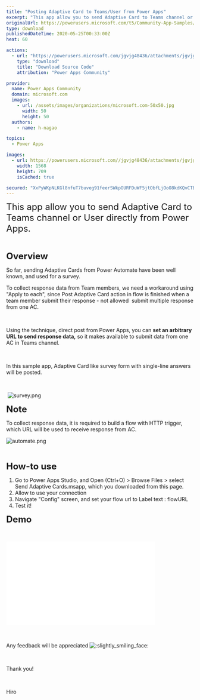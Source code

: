 ```yaml
---
title: "Posting Adaptive Card to Teams/User from Power Apps"
excerpt: "This app allow you to send Adaptive Card to Teams channel or User directly from Power Apps. Overview So far, sending Adaptive Cards from Power"
originalUrl: https://powerusers.microsoft.com/t5/Community-App-Samples/Posting-Adaptive-Card-to-Teams-User-from-Power-Apps/td-p/571127
type: download
publishedDateTime: 2020-05-25T00:33:00Z
heat: 60

actions:
  - url: "https://powerusers.microsoft.com/jgvjg48436/attachments/jgvjg48436/AppFeedbackGallery/534/2/Send%20Adaptive%20Cards.msapp"
    type: "download"
    title: "Download Source Code"
    attribution: "Power Apps Community"

provider:
  name: Power Apps Community
  domain: microsoft.com
  images:
    - url: /assets/images/organizations/microsoft.com-50x50.jpg
      width: 50
      height: 50
  authors:
    - name: h-nagao

topics:
  - Power Apps

images:
  - url: https://powerusers.microsoft.com//jgvjg48436/attachments/jgvjg48436/AppFeedbackGallery/534/1/TitlePage.png
    width: 1568
    height: 709
    isCached: true

secured: "XxPyWKpNLKGl8nfuT7buveg91feerSWkpOURFDuWF5jtObfLjOoO8kdKQvCTBIqkWqVPWn84Tkg8C2qo4jTepK82zdnof3iMnuWg8uYBpV90H2gmq92zeYUbbDYkS5AHRi4EKCtKxpoHbwyb6xrZKINhF+o9S47iEcoztkYADl8JNN+r0z8kH8COYjnmBFE8Tc7CF95hC7PMZbvuifE+V5trDLIZ6FtuXBYomOdBaJSXoM7C+JRbDANl0eJIaYQN26/XUFvfrtDlQZ2z3cn9YAi2aV8v8gMCypDNGjMu4NMBNit/VQ0Dcix05nX04gwPpsdl8x6ALioVAntOchnSOc3u69SljlY5d1Kwk7EbuC4NYJxXIAhL7YT1uXgwhMiySBCB1E0TxGBPTnVcik9IaC4F87b68bHSvqD9kp1UXMnAtv2Ghx1EGxAj1xvVyAfl;V2mXEWoRvXaXBU9CURxL5Q=="
---
```

<p><font size="5">This app allow you to send Adaptive Card to Teams channel or User directly from Power Apps.</font></p><p>&nbsp;</p><p><strong><font size="5">Overview</font></strong></p><p>So far, sending Adaptive Cards from Power Automate have been well known, and used for a survey.</p><p>To collect response data from Team members, we need a workaround using "Apply to each", since Post Adaptive Card action in flow is finished when a team member submit their response - not allowed&nbsp; submit multiple response from one AC.</p><p>&nbsp;</p><p>Using the technique, direct post from Power Apps, you can <strong>set an arbitrary URL to send response data,</strong> so it makes available to submit data from one AC in Teams channel.</p><p>&nbsp;</p><p>In this sample app, Adaptive Card like survey form with single-line answers will be posted.</p><p>&nbsp;</p><p>&nbsp;<span class="lia-inline-image-display-wrapper lia-image-align-inline" image-alt="survey.png" style="width: 400px;"><img src="https://powerusers.microsoft.com/t5/image/serverpage/image-id/145618iEBC79943A844C382/image-size/medium?v=1.0&amp;px=400" title="survey.png" alt="survey.png" li-image-url="https://powerusers.microsoft.com/t5/image/serverpage/image-id/145618iEBC79943A844C382?v=1.0" li-image-display-id="'145618iEBC79943A844C382'" li-message-uid="'571127'" li-messages-message-image="true" li-bindable="" class="lia-media-image" tabindex="0" li-bypass-lightbox-when-linked="true" li-use-hover-links="false"></span></p><p><font size="5"><strong>Note</strong></font></p><p>To collect response data, it is required to build a flow with HTTP trigger, which URL will be used to receive response from AC.</p><p><span class="lia-inline-image-display-wrapper lia-image-align-inline" image-alt="automate.png" style="width: 400px;"><img src="https://powerusers.microsoft.com/t5/image/serverpage/image-id/145608i9552DE38AB4A7EDA/image-size/medium?v=1.0&amp;px=400" title="automate.png" alt="automate.png" li-image-url="https://powerusers.microsoft.com/t5/image/serverpage/image-id/145608i9552DE38AB4A7EDA?v=1.0" li-image-display-id="'145608i9552DE38AB4A7EDA'" li-message-uid="'571127'" li-messages-message-image="true" li-bindable="" class="lia-media-image" tabindex="0" li-bypass-lightbox-when-linked="true" li-use-hover-links="false"></span></p><p>&nbsp;</p><p><font size="5"><strong>How-to use</strong></font></p><ol><li>Go to Power Apps Studio, and Open (Ctrl+O) &gt; Browse Files &gt; select Send Adaptive Cards.msapp, which you downloaded from this page.</li><li>Allow to use your connection</li><li>Navigate "Config" screen, and set your flow url to Label text : flowURL</li><li>Test it!</li></ol><p><font size="5"><strong>Demo</strong></font></p><p>&nbsp;</p><p><div class="video-embed-center video-embed"><iframe class="embedly-embed" src="//cdn.embedly.com/widgets/media.html?src=https%3A%2F%2Fwww.youtube.com%2Fembed%2F-giwGM5w4wM%3Ffeature%3Doembed&amp;display_name=YouTube&amp;url=https%3A%2F%2Fwww.youtube.com%2Fwatch%3Fv%3D-giwGM5w4wM&amp;image=https%3A%2F%2Fi.ytimg.com%2Fvi%2F-giwGM5w4wM%2Fhqdefault.jpg&amp;key=fad07bfa4bd747d3bdea27e17b533c0e&amp;type=text%2Fhtml&amp;schema=youtube" width="400" height="225" scrolling="no" title="YouTube embed" frameborder="0" allow="autoplay; fullscreen" allowfullscreen="true"></iframe></div><p>&nbsp;</p><p>Any feedback will be appreciated <img class="lia-deferred-image lia-image-emoji" src="/html/emoticons/1f642.png" alt=":slightly_smiling_face:" title=":slightly_smiling_face:"></p><p>&nbsp;</p><p>Thank you!</p><p>&nbsp;</p><p>Hiro</p><p>&nbsp;</p>

